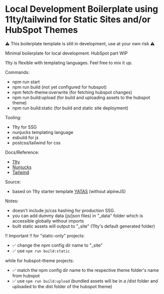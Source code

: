 # Local Development Boilerplate using 11ty/tailwind for Static Sites and/or HubSpot Themes

⚠️ This boilerplate template is still in development, use at your own risk ⚠️

Minimal boilerplate for local development. HubSpot part WIP

11ty is flexible with templating languages. Feel free to mix it up.

Commands:
- npm run start
- npm run build (not yet configured for hubspot)
- npm fetch-theme:overwrite (for fetching hubspot changes)
- npm run build:upload (for build and uploading assets to the hubspot theme)
- npm run build:static (for build and static site deployment)

Tooling:
- 11ty for SSG
- nunjucks templating language
- esbuild for js
- postcss/tailwind for css

Docs/Reference:
- [11ty](https://www.11ty.dev/docs/)
- [Nunjucks](https://mozilla.github.io/nunjucks/templating.html)
- [Tailwind](https://tailwindcss.com/docs/installation)
  
Source: 
- based on 11ty starter template [YATAS](https://github.com/yhaefliger/YATAS) (without alpineJS)


Notes:
- doesn't include js/css hashing for production SSG.
- you can add dummy data (js/json files) in "_data" folder which is accessible globally without imports
- built static assets will output to "_site" (11ty's default generated folder)

‼️ Important ‼️ 
for "static-only" projects:
 - ✅ change the npm config dir name to "_site"
 - ✅ use `npm run build:static`

 while for hubspot-theme projects:
 - ✅ match the npm config dir name to the respective theme folder's name from hubspot
 - ✅ use `npm run build:upload` (bundled assets will be in a /dist folder and uploaded to the dist folder of the hubspot theme)

